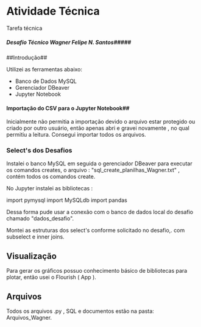 # Atividade Técnica
Tarefa técnica
##### Desafio Técnico Wagner Felipe N. Santos#####


##Introdução##


 Utilizei as ferramentas abaixo:

  - Banco de Dados MySQL
  - Gerenciador DBeaver
  - Jupyter Notebook


#### Importação do CSV para o Jupyter Notebook##

 Inicialmente não permitia a importação devido o arquivo estar protegido ou criado por outro usuário, então apenas abri e gravei novamente , no qual permitiu a leitura. Consegui importar todos os arquivos.


### Select's dos Desafios

 Instalei o banco MySQL em seguida o gerenciador DBeaver para executar os comandos creates, o arquivo : "sql_create_planilhas_Wagner.txt" , contém todos os comandos create.

 No Jupyter instalei as bibliotecas :

import pymysql
import MySQLdb
import pandas

 Dessa forma pude usar a conexão com o banco de dados local do desafio chamado "dados_desafio".

Montei as estruturas dos select's conforme solicitado no desafio,. com subselect e inner joins.


## Visualização

Para gerar os gráficos possuo conhecimento básico de bibliotecas para plotar, então usei o Flourish ( App ).


## Arquivos

 Todos os arquivos .py , SQL e documentos estão na pasta: Arquivos_Wagner.
